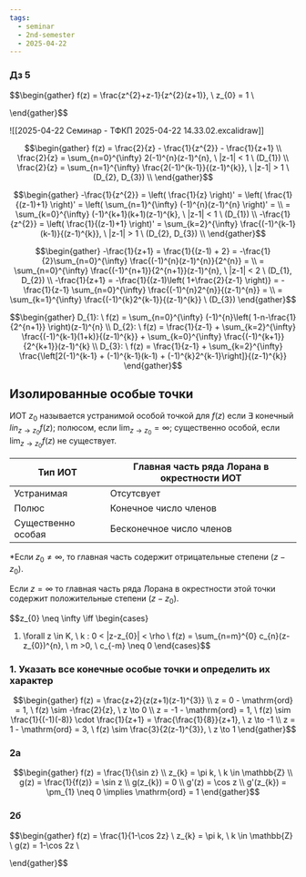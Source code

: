 ```yaml
---
tags:
  - seminar
  - 2nd-semester
  - 2025-04-22
---
```


### Дз 5

$$\begin{gather}
f(z) = \frac{z^{2}+z-1}{z^{2}(z+1)}, \ z_{0} = 1 \\

\end{gather}$$

![[2025-04-22 Семинар - ТФКП 2025-04-22 14.33.02.excalidraw]]

$$\begin{gather}
f(z) = \frac{2}{z} - \frac{1}{z^{2}} - \frac{1}{z+1} \\
\frac{2}{z} = \sum_{n=0}^{\infty} 2(-1)^{n}(z-1)^{n}, \ |z-1| < 1 \ (D_{1}) \\ \frac{2}{z} = \sum_{n=1}^{\infty} \frac{2(-1)^{k-1}}{(z-1)^{k}}, \ |z-1| > 1 \ (D_{2}, D_{3}) \\
\end{gather}$$

$$\begin{gather}
-\frac{1}{z^{2}} = \left( \frac{1}{z} \right)' = \left( \frac{1}{(z-1)+1} \right)' = \left( \sum_{n=1}^{\infty} (-1)^{n}(z-1)^{n}  \right)' = \\
= \sum_{k=0}^{\infty} (-1)^{k+1}(k+1)(z-1)^{k}, \ |z-1| < 1 \ (D_{1}) \\
-\frac{1}{z^{2}} = \left( \frac{1}{(z-1)+1} \right)' = \sum_{k=2}^{\infty} \frac{(-1)^{k-1}(k-1)}{(z-1)^{k}}, \ |z-1| > 1 \ (D_{2}, D_{3}) \\
\end{gather}$$

$$\begin{gather}
-\frac{1}{z+1} = \frac{1}{(z-1) + 2} = -\frac{1}{2}\sum_{n=0}^{\infty} \frac{(-1)^{n}(z-1)^{n}}{2^{n}} = \\
= \sum_{n=0}^{\infty} \frac{(-1)^{n+1}}{2^{n+1}}(z-1)^{n}, \ |z-1| < 2 \ (D_{1}, D_{2}) \\
-\frac{1}{z+1} = -\frac{1}{(z-1)\left( 1+\frac{2}{z-1} \right)} = -\frac{1}{z-1} \sum_{n=0}^{\infty} \frac{(-1)^{n}2^{n}}{(z-1)^{n}} = \\
= \sum_{k=1}^{\infty} \frac{(-1)^{k}2^{k-1}}{(z-1)^{k}} \ (D_{3})
\end{gather}$$

$$\begin{gather}
D_{1}: \ f(z) = \sum_{n=0}^{\infty} (-1)^{n}\left( 1-n-\frac{1}{2^{n+1}} \right)(z-1)^{n} \\
D_{2}: \ f(z) = \frac{1}{z-1} + \sum_{k=2}^{\infty} \frac{(-1)^{k-1}(1+k)}{(z-1)^{k}} + \sum_{k=0}^{\infty} \frac{(-1)^{k+1}}{2^{k+1}}(z-1)^{k} \\
D_{3}: \ f(z) = \frac{1}{z-1} + \sum_{k=2}^{\infty} \frac{\left[2(-1)^{k-1} + (-1)^{k-1}(k-1) + (-1)^{k}2^{k-1}\right]}{(z-1)^{k}}
\end{gather}$$

## Изолированные особые точки

ИОТ $z_{0}$ называется устранимой особой точкой для $f(z)$ если $\exists$ конечный $lin_{z \to z_{0}}f(z)$; полюсом, если $\lim_{ z \to z_{0} } = \infty$; существенно особой, если $\lim_{ z \to z_{0} }f(z)$ не существует.


| Тип ИОТ            | Главная часть ряда Лорана в окрестности ИОТ |
| ------------------ | ------------------------------------------- |
| Устранимая         | Отсутсвует                                  |
| Полюс              | Конечное число членов                       |
| Существенно особая | Бесконечное число членов                    |
\*Если $z_{0} \neq \infty$, то главная часть содержит отрицательные степени $(z-z_{0})$.

Если $z = \infty$ то главная часть ряда Лорана в окрестности этой точки содержит положительные степени $(z-z_{0})$.

$$z_{0} \neq \infty \iff \begin{cases}
1. \forall z \in K, \ k : 0 < |z-z_{0}| < \rho \\
f(z) = \sum_{n=m}^{0}  c_{n}(z-z_{0})^{n}, \ m >0, \ c_{-m} \neq 0
\end{cases}$$

### 1. Указать все конечные особые точки и определить их характер

$$\begin{gather}
f(z) = \frac{z+2}{z(z+1)(z-1)^{3}} \\
z = 0 - \mathrm{ord} = 1, \ f(z) \sim -\frac{2}{z}, \ z \to 0 \\
z = -1 - \mathrm{ord} = 1, \ f(z) \sim \frac{1}{(-1)(-8)} \cdot \frac{1}{z+1} = \frac{\frac{1}{8}}{z+1}, \ z \to -1 \\
z = 1 - \mathrm{ord} = 3, \ f(z) \sim \frac{3}{2(z-1)^{3}}, \ z \to 1
\end{gather}$$

### 2а

$$\begin{gather}
f(z) = \frac{1}{\sin z} \\
z_{k} = \pi k, \ k \in \mathbb{Z} \\
g(z) = \frac{1}{f(z)} = \sin z \\
g(z_{k}) = 0 \\
g'(z) = \cos z \\
g'(z_{k}) = \pm_{1} \neq 0 \implies \mathrm{ord} = 1
\end{gather}$$

### 2б

$$\begin{gather}
f(z) = \frac{1}{1-\cos 2z} \\
z_{k} = \pi k, \ k \in \mathbb{Z} \\
g(z) = 1-\cos 2z \\

\end{gather}$$